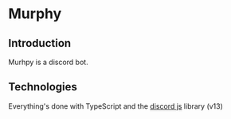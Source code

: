 # Murphy

## Introduction

Murhpy is a discord bot.

## Technologies

Everything's done with TypeScript and the [discord js](https://discord.js.org/#/) library (v13)

